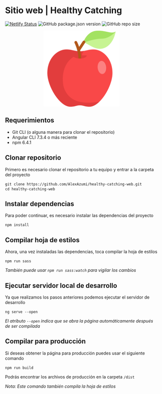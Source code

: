 # Sitio web | Healthy Catching

[![Netlify Status](https://api.netlify.com/api/v1/badges/6dc5fd71-8719-4c77-a52f-79d334fb6ce4/deploy-status)](https://app.netlify.com/sites/catchithealthy/deploys)
![GitHub package.json version](https://img.shields.io/github/package-json/v/alexazumi/healthy-catching-web.svg?style=popout)
![GitHub repo size](https://img.shields.io/github/repo-size/alexazumi/healthy-catching-web.svg?style=popout)

<p align="center">
  <img src="/src/assets/img/fruits/apple.png" alt="Logo" width="250px">
</p>

## Requerimientos
- Git CLI (o alguna manera para clonar el repositorio)
- Angular CLI 7.3.4 o más reciente
- npm 6.4.1

## Clonar repositorio
Primero es necesario clonar el repositorio a tu equipo y entrar a la carpeta del proyecto
```
git clone https://github.com/AlexAzumi/healthy-catching-web.git
cd healthy-catching-web
```

## Instalar dependencias
Para poder continuar, es necesario instalar las dependencias del proyecto
```
npm install
```

## Compilar hoja de estilos
Ahora, una vez instaladas las dependencias, toca compilar la hoja de estilos
```
npm run sass
```
*También puede usar `npm run sass:watch` para vigilar los cambios*

## Ejecutar servidor local de desarrollo
Ya que realizamos los pasos anteriores podemos ejecutar el servidor de desarrollo
```
ng serve --open
```
*El atributo `--open` indica que se abra la página automáticamente después de ser compilada*

## Compilar para producción
Si deseas obtener la página para producción puedes usar el siguiente comando
```
npm run build
```
Podrás encontrar los archivos de producción en la carpeta `/dist`

*Nota: Este comando también compila la hoja de estilos*
